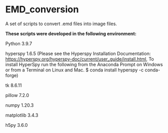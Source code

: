 # EMD_conversion
A set of scripts to convert .emd files into image files.

<b>These scripts were developed in the following environment:</b>

Python 3.9.7

hyperspy 1.6.5
(Please see the Hyperspy Installation Documentation: https://hyperspy.org/hyperspy-doc/current/user_guide/install.html,
To install HyperSpy run the following from the Anaconda Prompt on Windows or from a Terminal on Linux and Mac.
$ conda install hyperspy -c conda-forge)

tk 8.6.11

pillow 7.2.0

numpy 1.20.3

matplotlib 3.4.3

h5py 3.6.0

